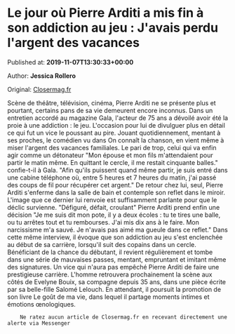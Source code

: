 
# Le jour où Pierre Arditi a mis fin à son addiction au jeu : J'avais perdu l'argent des vacances

Published at: **2019-11-07T13:30:33+00:00**

Author: **Jessica Rollero**

Original: [Closermag.fr](https://www.closermag.fr/people/le-jour-ou-pierre-arditi-a-mis-fin-a-son-addiction-au-jeu-j-avais-perdu-l-argent-1045941)

Scène de théâtre, télévision, cinéma, Pierre Arditi ne se présente plus et pourtant, certains pans de sa vie demeurent encore inconnus. Dans un entretien accordé au magazine Gala, l'acteur de 75 ans a dévoilé avoir été la proie à une addiction : le jeu. L'occasion pour lui de divulguer plus en détail ce qui fut un vice le poussant au pire. Jouant quotidiennement, mentant à ses proches, le comédien vu dans On connaît la chanson, en vient même à miser l'argent des vacances familiales. Le pari de trop, celui qui va enfin agir comme un détonateur "Mon épouse et mon fils m'attendaient pour partir le matin même. En quittant le cercle, il me restait cinquante balles." confie-t-il à Gala. "Afin qu'ils puissent quand même partir, je suis entré dans une cabine téléphone où, entre 5 heures et 7 heures du matin, j'ai passé des coups de fil pour récupérer cet argent."
De retour chez lui, seul, Pierre Arditi s'enferme dans la salle de bain et contemple son reflet dans le miroir. L'image que ce dernier lui renvoie est suffisamment parlante pour que le déclic survienne. "Défiguré, défait, croulant" Pierre Arditi prend enfin une décision "Je me suis dit mon pote, il y a deux écoles : tu te tires une balle, ou tu arrêtes tout et tu rembourses. J'ai mis dix ans à le faire. Mon narcissisme m'a sauvé. Je n'avais pas aimé ma gueule dans ce reflet." Dans cette même interview, il évoque que son addiction au jeu s'est enclenchée au début de sa carrière, lorsqu'il suit des copains dans un cercle. Bénéficiant de la chance du débutant, il revient régulièrement et tombe dans une série de mauvaises passes, mentant, empruntant et imitant même des signatures.
Un vice qui n'aura pas empêché Pierre Arditi de faire une prestigieuse carrière. L'homme retrouvera prochainement la scène aux côtés de Evelyne Bouix, sa compagne depuis 35 ans, dans une pièce écrite par sa belle-fille Salomé Lelouch. En attendant, il poursuit la promotion de son livre Le goût de ma vie, dans lequel il partage moments intimes et émotions œnologiques.

        Ne ratez aucun article de Closermag.fr en recevant directement une alerte via Messenger
      
